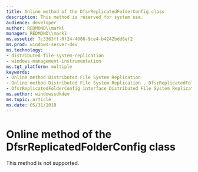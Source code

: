 ```yaml
---
title: Online method of the DfsrReplicatedFolderConfig class
description: This method is reserved for system use.
audience: developer
author: REDMOND\\markl
manager: REDMOND\\markl
ms.assetid: 7c3363ff-0f24-4686-9ce4-b4242bdd6ef2
ms.prod: windows-server-dev
ms.technology:
- distributed-file-system-replication
- windows-management-instrumentation
ms.tgt_platform: multiple
keywords:
- Online method Distributed File System Replication
- Online method Distributed File System Replication , DfsrReplicatedFolderConfig interface
- DfsrReplicatedFolderConfig interface Distributed File System Replication , Online method
ms.author: windowssdkdev
ms.topic: article
ms.date: 05/31/2018
---
```


# Online method of the DfsrReplicatedFolderConfig class

This method is not supported.

 

 




